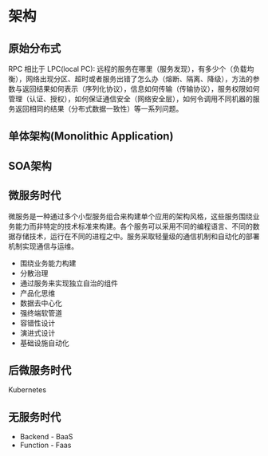 # 架构

## 原始分布式

RPC 相比于 LPC(local PC): 远程的服务在哪里（服务发现），有多少个（负载均衡），网络出现分区、超时或者服务出错了怎么办（熔断、隔离、降级），方法的参数与返回结果如何表示（序列化协议），信息如何传输（传输协议），服务权限如何管理（认证、授权），如何保证通信安全（网络安全层），如何令调用不同机器的服务返回相同的结果（分布式数据一致性）等一系列问题。

## 单体架构(Monolithic Application)

## SOA架构

## 微服务时代

微服务是一种通过多个小型服务组合来构建单个应用的架构风格，这些服务围绕业务能力而非特定的技术标准来构建。各个服务可以采用不同的编程语言、不同的数据存储技术，运行在不同的进程之中。服务采取轻量级的通信机制和自动化的部署机制实现通信与运维。

- 围绕业务能力构建
- 分散治理
- 通过服务来实现独立自治的组件
- 产品化思维
- 数据去中心化
- 强终端软管道
- 容错性设计
- 演进式设计
- 基础设施自动化

## 后微服务时代

Kubernetes

## 无服务时代

- Backend - BaaS
- Function - Faas
